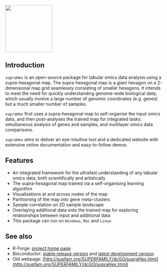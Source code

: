 <a href="index.html"><IMG src="supraHex_logo.png" height="150px" id="logo"></a>

## Introduction

`supraHex` is an open-source package for tabular omics data analysis using a supra-hexagonal map. The supra-hexagonal map is a giant hexagon on a 2-dimensional map grid seamlessly consisting of smaller hexagons. It intends to meet the need for quickly understanding genome-wide biological data, which usually involve a large number of genomic coordinates (e.g. genes) but a much smaller number of samples. 

`supraHex` first uses a supra-hexagonal map to self-organise the input omics data, and then post-analyses the trained map for integrated tasks: simultaneous analysis of genes and samples, and multilayer omics data comparisons.

`supraHex` aims to deliver an eye-intuitive tool and a dedicated website with extensive online documentation and easy-to-follow demos.

## Features

* An integrated framework for the ultrafast understanding of any tabular omics data, both scientifically and artistically
* The supra-hexagonal map trained via a self-organising learning algorithm
* Visualisations at and across nodes of the map
* Partitioning of the map into gene meta-clusters
* Sample correlation on 2D sample landscape
* Overlaying additional data onto the trained map for exploring relationships between input and additional data
* This package can run on `Windows`, `Mac` and `Linux`

## See also

* R-Forge: [project home page](http://suprahex.r-forge.r-project.org)
* Bioconductor: [stable release version](http://bioconductor.org/packages/release/bioc/html/supraHex.html) and [latest development version](http://bioconductor.org/packages/devel/bioc/html/supraHex.html)
* Old webpage: [http://supfam.org/SUPERFAMILY/dcGO/supraHex.html](http://supfam.org/SUPERFAMILY/dcGO/supraHex.html)


